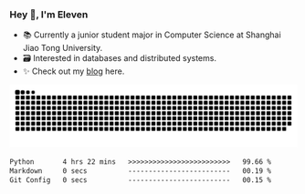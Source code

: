 ### Hey 👋, I'm Eleven

- 📚 Currently a junior student major in Computer Science at Shanghai Jiao Tong University.
- 🗃️ Interested in databases and distributed systems.
- ✨ Check out my [blog](https://blog.eleven.wiki) here.

![github contribution grid snake animation](https://raw.githubusercontent.com/El-even-11/El-even-11/output/github-contribution-grid-snake.svg)

<!--START_SECTION:waka-->

```text
Python       4 hrs 22 mins   >>>>>>>>>>>>>>>>>>>>>>>>>   99.66 %
Markdown     0 secs          -------------------------   00.19 %
Git Config   0 secs          -------------------------   00.15 %
```

<!--END_SECTION:waka-->
